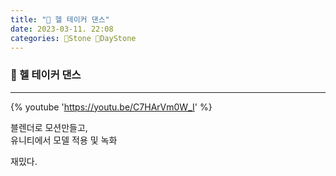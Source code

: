 ```yaml
---
title: "🌱 헬 테이커 댄스"
date: 2023-03-11. 22:08
categories: 🗿Stone 🌱DayStone
---
```


### 🗿 헬 테이커 댄스

---

{% youtube 'https://youtu.be/C7HArVm0W_I' %}  

블렌더로 모션만들고,  
유니티에서 모델 적용 및 녹화  

재밌다.  
